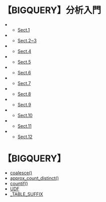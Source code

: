 # 【BIGQUERY】分析入門
- - [Sect.1](google_bigquery)
- - [Sect.2~3](google_bigquery_2_3)
- - [Sect.4](google_bigquery_4)
- - [Sect.5](google_bigquery_5)
- - [Sect.6](google_bigquery_6)
- - [Sect.7](google_bigquery_7)
- - [Sect.8](google_bigquery_8)
- - [Sect.9](google_bigquery_9)
- - [Sect.10](google_bigquery_10)
- - [Sect.11](google_bigquery_11)
- - [Sect.12](google_bigquery_12)

# 【BIGQUERY】
- [coalesce()](sql_coalesce)
- [approx_count_distinct()](sql_approx_count_distinct)
- [countif()](sql_countif)
- [UDF](sql_udf)
- [_TABLE_SUFFIX](sql_table_suffix)
